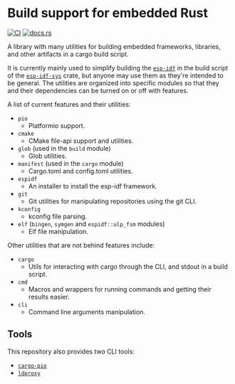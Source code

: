 # Build support for embedded Rust

[![CI](https://github.com/esp-rs/embuild/actions/workflows/ci.yml/badge.svg)](https://github.com/esp-rs/embuild/actions/workflows/ci.yml)
[![docs.rs](https://img.shields.io/docsrs/embuild)](https://docs.rs/embuild/latest/embuild/)

A library with many utilities for building embedded frameworks, libraries, and other
artifacts in a cargo build script.

It is currently mainly used to simplify building the [`esp-idf`](https://github.com/espressif/esp-idf) in the build script of the
[`esp-idf-sys`](https://github.com/esp-rs/esp-idf-sys) crate, but anyone may use them as they're intended to be general. The
utilities are organized into specific modules so that they and their dependencies can be
turned on or off with features.

A list of current features and their utilities:

- `pio`
    - Platformio support.
- `cmake`
    - CMake file-api support and utilities.
- `glob` (used in the `build` module)
    - Glob utilities.
- `manifest` (used in the `cargo` module)
    - Cargo.toml and config.toml utilities.
- `espidf`
    - An installer to install the esp-idf framework.
- `git`
    - Git utilities for manipulating repositories using the git CLI.
- `kconfig`
    - kconfig file parsing.
- `elf` (`bingen`, `symgen` and `espidf::ulp_fsm` modules)
    - Elf file manipulation.

Other utilities that are not behind features include:
- `cargo`
    - Utils for interacting with cargo through the CLI, and stdout in a build script.
- `cmd`
    - Macros and wrappers for running commands and getting their results easier.
- `cli`
    - Command line arguments manipulation.

## Tools

This repository also provides two CLI tools:

- [`cargo-pio`](cargo-pio)
- [`ldproxy`](ldproxy)
